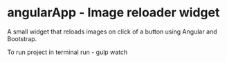 # angularApp - Image reloader widget

A small widget that reloads images on click of a button using Angular and Bootstrap.

To run project in terminal run - gulp watch

